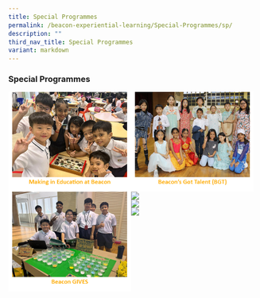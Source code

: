 ```yaml
---
title: Special Programmes
permalink: /beacon-experiential-learning/Special-Programmes/sp/
description: ""
third_nav_title: Special Programmes
variant: markdown
---
```

### Special Programmes



<p><a href="/beacon-experiential-learning/special-programmes/meb/">
<img src="/images/BEL/bel_sp08.jpg" style="width:49%" align="left"></a></p>

<p><a href="/beacon-experiential-learning/special-programmes/bgt/">
<img src="/images/BEL/bel_sp07.jpg" style="width:49%" align="left"></a></p>
	
<p><a href="/beacon-experiential-learning/Special-Programmes/bg/">
<img src="/images/BEL/bel_sp09.jpg" style="width:49%" align="left"></a></p>

<p><a href="/beacon-experiential-learning/Special-Programmes/btf/">
<img src="/images/BEL/bel-sp03.jpg" style="width:49%" align="left"></a></p>

<p><a href="/beacon-experiential-learning/special-programmes/alp/">
<img src="/images/BEL/bel_sp05.jpg" style="width:49%" align="left"></a></p>

<p><a href="/beacon-experiential-learning/special-programmes/llp/">
<img src="/images/BEL/bel_sp06.jpg" style="width:49%" align="ctr"></a></p>